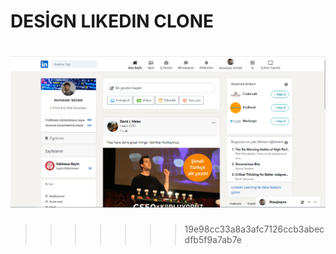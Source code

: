 # DESİGN LIKEDIN CLONE 


![alt](./linkedinP.png)
=======
>>>>>>> 19e98cc33a8a3afc7126ccb3abecdfb5f9a7ab7e
